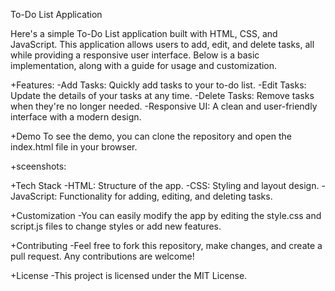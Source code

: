 To-Do List Application

Here's a simple To-Do List application built with HTML, CSS, and JavaScript. This application allows users to add, edit, and delete tasks, all while providing a responsive user interface. Below is a basic implementation, along with a guide for usage and customization.

+Features:
-Add Tasks: Quickly add tasks to your to-do list.
-Edit Tasks: Update the details of your tasks at any time.
-Delete Tasks: Remove tasks when they're no longer needed.
-Responsive UI: A clean and user-friendly interface with a modern design.

+Demo
To see the demo, you can clone the repository and open the index.html file in your browser.

 +sceenshots:

+Tech Stack
-HTML: Structure of the app.
-CSS: Styling and layout design.
-JavaScript: Functionality for adding, editing, and deleting tasks.


+Customization
-You can easily modify the app by editing the style.css and script.js files to change styles or add new features.

+Contributing
-Feel free to fork this repository, make changes, and create a pull request. Any contributions are welcome!

+License
-This project is licensed under the MIT License.
 
 

